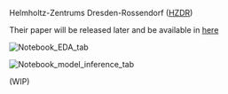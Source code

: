 Helmholtz-Zentrums Dresden-Rossendorf ([HZDR](https://www.hzdr.de/db/Cms?pNid=129))

Their paper will be released later and be available in [here](https://www.hzdr.de/db/!Publications?pNid=head&pSelMenu=0&pSelTitle=38549)

![Notebook_EDA_tab](https://github.com/HenningBeyer/Side-Projects/assets/60894149/0b2f906f-a229-4c0e-9420-182898f94913)

![Notebook_model_inference_tab](https://github.com/HenningBeyer/Side-Projects/assets/60894149/a431a6c4-9885-45e1-8829-0d99e967dcfc)

(WIP)
